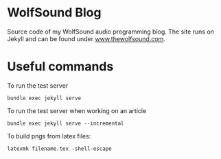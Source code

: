 # WolfSound Blog
Source code of my WolfSound audio programming blog. The site runs on Jekyll and can be found under www.thewolfsound.com.

# Useful commands

To run the test server
```
bundle exec jekyll serve
```

To run the test server when working on an article
```
bundle exec jekyll serve --incremental
```

To build pngs from latex files:
```
latexmk filename.tex -shell-escape
```
